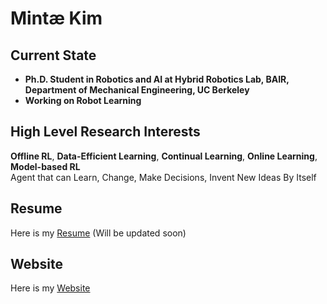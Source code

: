 # Mintæ Kim

## Current State
- **Ph.D. Student in Robotics and AI at Hybrid Robotics Lab, BAIR, Department of Mechanical Engineering, UC Berkeley**
- **Working on Robot Learning**

## High Level Research Interests
**Offline RL**, **Data-Efficient Learning**, **Continual Learning**, **Online Learning**, **Model-based RL**  
Agent that can Learn, Change, Make Decisions, Invent New Ideas By Itself  

## Resume
Here is my [Resume](./Resume_Mintæ_Kim.pdf) (Will be updated soon)

## Website
Here is my [Website](https://sites.google.com/view/mintae-kim)
